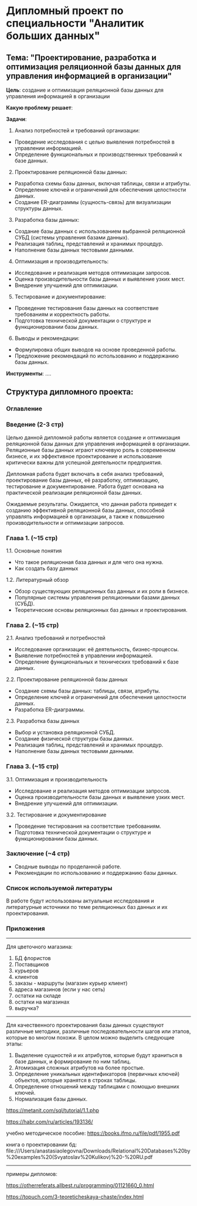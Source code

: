 # Дипломный проект по специальности "Аналитик больших данных"


## Тема: "Проектирование, разработка и оптимизация реляционной базы данных для управления информацией в организации"

**Цель**: создание и оптимизация реляционной базы данных для управления информацией в организации

**Какую проблему решает**: 

**Задачи**: 

1. Анализ потребностей и требований организации:
   
- Проведение исследования с целью выявления потребностей в управлении информацией.
- Определение функциональных и производственных требований к базе данных.

2. Проектирование реляционной базы данных:

- Разработка схемы базы данных, включая таблицы, связи и атрибуты.
- Определение ключей и ограничений для обеспечения целостности данных.
- Создание ER-диаграммы (сущность-связь) для визуализации структуры данных.

3. Разработка базы данных:

- Создание базы данных с использованием выбранной реляционной СУБД (системы управления базами данных).
- Реализация таблиц, представлений и хранимых процедур.
- Наполнение базы данных тестовыми данными.

4. Оптимизация и производительность:

- Исследование и реализация методов оптимизации запросов.
- Оценка производительности базы данных и выявление узких мест.
- Внедрение улучшений для оптимизации.

5. Тестирование и документирование:

- Проведение тестирования базы данных на соответствие требованиям и корректность работы.
- Подготовка технической документации о структуре и функционировании базы данных.

6. Выводы и рекомендации:

- Формулировка общих выводов на основе проведенной работы.
- Предложение рекомендаций по использованию и поддержанию базы данных.


**Инструменты**: ....


## Структура дипломного проекта:

### Оглавление

### Введение (2-3 стр)

Целью данной дипломной работы является создание и оптимизация реляционной базы данных для управления информацией в организации. 
Реляционные базы данных играют ключевую роль в современном бизнесе, и их эффективное проектирование и использование критически важны для успешной деятельности предприятия.

Дипломная работа будет включать в себя анализ требований, проектирование базы данных, её разработку, оптимизацию, тестирование и документирование. 
Работа будет основана на практической реализации реляционной базы данных.

Ожидаемые результаты. Ожидается, что данная работа приведет к созданию эффективной реляционной базы данных, способной управлять информацией в организации, 
а также к повышению производительности и оптимизации запросов.

### Глава 1. (~15 стр)

1.1. Основные понятия
- Что такое реляционная база данных и для чего она нужна.
- Как создать базу данных

1.2. Литературный обзор
- Обзор существующих реляционных баз данных и их роли в бизнесе.
- Популярные системы управления реляционными базами данных (СУБД).
- Теоретические основы реляционных баз данных и проектирования.

### Глава 2. (~15 стр)

2.1. Анализ требований и потребностей
- Исследование организации: её деятельность, бизнес-процессы.
- Выявление потребностей в управлении информацией.
- Определение функциональных и технических требований к базе данных.

2.2. Проектирование реляционной базы данных
- Создание схемы базы данных: таблицы, связи, атрибуты.
- Определение ключей и ограничений для обеспечения целостности данных.
- Разработка ER-диаграммы.

2.3. Разработка базы данных
- Выбор и установка реляционной СУБД.
- Создание физической структуры базы данных.
- Реализация таблиц, представлений и хранимых процедур.
- Наполнение базы данных тестовыми данными.

### Глава 3. (~15 стр)

3.1. Оптимизация и производительность
- Исследование и реализация методов оптимизации запросов.
- Оценка производительности базы данных и выявление узких мест.
- Внедрение улучшений для оптимизации.

3.2. Тестирование и документирование
- Проведение тестирования на соответствие требованиям.
- Подготовка технической документации о структуре и функционировании базы данных.

### Заключение (~4 стр)

- Сводные выводы по проделанной работе.
- Рекомендации по использованию и поддержанию базы данных.

### Список используемой литературы

В работе будут использованы актуальные исследования и литературные источники по теме реляционных баз данных и их проектирования.

### Приложения

--------------------------------------------------------------

Для цветочного магазина:

1. БД флористов
2. Поставщиков
3. курьеров
4. клиентов
5. заказы - маршруты (магазин курьер клиент)
6. адреса магазинов (если у нас сеть) 
7. остатки на складе
8. остатки на магазинах
9. выручка?
   



-------------------------------------------------------------------------

Для качественного проектирования базы данных существуют различные методики, различные последовательности шагов или этапов, которые во многом похожи. В целом можно выделить следующие этапы:

1. Выделение сущностей и их атрибутов, которые будут храниться в базе данных, и формирование по ним таблиц.
2. Атомизация сложных атрибутов на более простые.
3. Определение уникальных идентификаторов (первичных ключей) объектов, которые хранятся в строках таблицы.
4. Определение отношений между таблицами с помощью внешних ключей.
5. Нормализация базы данных.


https://metanit.com/sql/tutorial/1.1.php

https://habr.com/ru/articles/193136/

учебно методическое пособие:
https://books.ifmo.ru/file/pdf/1955.pdf

книга о проектировании бд:
file:///Users/anastasiaolegovna/Downloads/Relational%20Databases%20by%20examples%20(Svyatoslav%20Kulikov)%20-%20RU.pdf

--------------------------------------------------------------------

примеры дипломов:

https://otherreferats.allbest.ru/programming/01121660_0.html

https://topuch.com/3-teoreticheskaya-chaste/index.html


